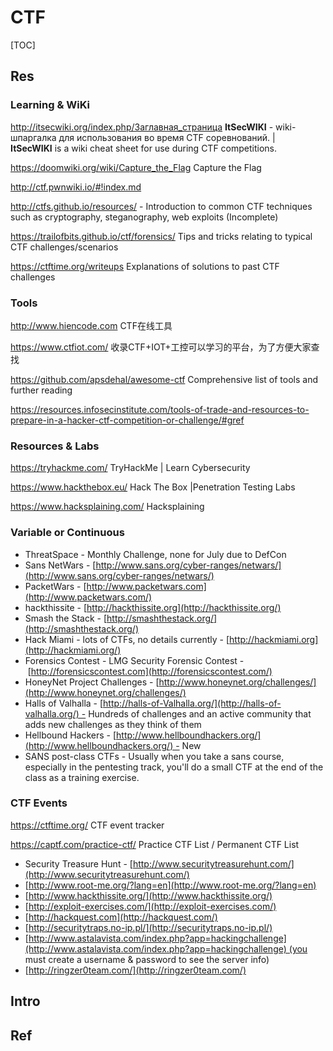 # CTF

[TOC]



## Res
### Learning & WiKi 
http://itsecwiki.org/index.php/Заглавная_страница
**ItSecWIKI** - wiki-шпаргалка для использования во время CTF соревнований. | **ItSecWIKI** is a wiki cheat sheet for use during CTF competitions.

https://doomwiki.org/wiki/Capture_the_Flag
Capture the Flag

http://ctf.pwnwiki.io/#!index.md

http://ctfs.github.io/resources/ - Introduction to common CTF techniques such as cryptography, steganography, web exploits (Incomplete)

https://trailofbits.github.io/ctf/forensics/
Tips and tricks relating to typical CTF challenges/scenarios

https://ctftime.org/writeups
Explanations of solutions to past CTF challenges


### Tools
http://www.hiencode.com
CTF在线工具

https://www.ctfiot.com/
收录CTF+IOT+工控可以学习的平台，为了方便大家查找

https://github.com/apsdehal/awesome-ctf
Comprehensive list of tools and further reading

https://resources.infosecinstitute.com/tools-of-trade-and-resources-to-prepare-in-a-hacker-ctf-competition-or-challenge/#gref


### Resources & Labs
https://tryhackme.com/
TryHackMe | Learn Cybersecurity

https://www.hackthebox.eu/
Hack The Box |Penetration Testing Labs

https://www.hacksplaining.com/
Hacksplaining


### Variable or Continuous
- ThreatSpace - Monthly Challenge, none for July due to DefCon
- Sans NetWars - [http://www.sans.org/cyber-ranges/netwars/](http://www.sans.org/cyber-ranges/netwars/)
- PacketWars - [http://www.packetwars.com](http://www.packetwars.com/)
- hackthissite - [http://hackthissite.org](http://hackthissite.org/)
- Smash the Stack - [http://smashthestack.org/](http://smashthestack.org/)
- Hack Miami - lots of CTFs, no details currently - [http://hackmiami.org](http://hackmiami.org/)
- Forensics Contest - LMG Security Forensic Contest - [http://forensicscontest.com](http://forensicscontest.com/)
- HoneyNet Project Challenges - [http://www.honeynet.org/challenges/](http://www.honeynet.org/challenges/)
- Halls of Valhalla - [http://halls-of-Valhalla.org/](http://halls-of-valhalla.org/) - Hundreds of challenges and an active community that adds new challenges as they think of them
- Hellbound Hackers - [http://www.hellboundhackers.org/](http://www.hellboundhackers.org/) - New
- SANS post-class CTFs - Usually when you take a sans course, especially in the pentesting track, you'll do a small CTF at the end of the class as a training exercise.


### CTF Events
https://ctftime.org/
CTF event tracker 

https://captf.com/practice-ctf/
Practice CTF List / Permanent CTF List

- Security Treasure Hunt - [http://www.securitytreasurehunt.com/](http://www.securitytreasurehunt.com/)
- [http://www.root-me.org/?lang=en](http://www.root-me.org/?lang=en)
- [http://www.hackthissite.org/](http://www.hackthissite.org/)
- [http://exploit-exercises.com/](http://exploit-exercises.com/)
- [http://hackquest.com](http://hackquest.com/)
- [http://securitytraps.no-ip.pl/](http://securitytraps.no-ip.pl/)
- [http://www.astalavista.com/index.php?app=hackingchallenge](http://www.astalavista.com/index.php?app=hackingchallenge) (you must create a username & password to see the server info)
- [http://ringzer0team.com/](http://ringzer0team.com/)



## Intro


## Ref

